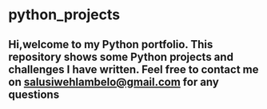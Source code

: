 # python_projects


## Hi,welcome to my Python portfolio. This repository shows some Python projects and challenges I have written. Feel free to contact me on salusiwehlambelo@gmail.com for any questions
